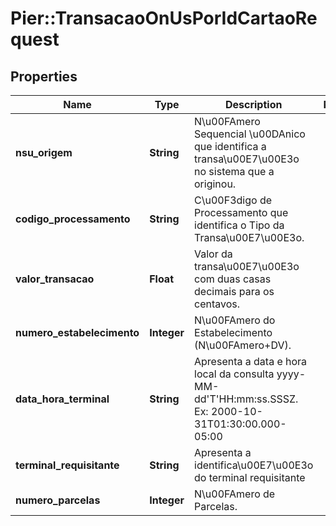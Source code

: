# Pier::TransacaoOnUsPorIdCartaoRequest

## Properties
Name | Type | Description | Notes
------------ | ------------- | ------------- | -------------
**nsu_origem** | **String** | N\u00FAmero Sequencial \u00DAnico que identifica a transa\u00E7\u00E3o no sistema que a originou. | 
**codigo_processamento** | **String** | C\u00F3digo de Processamento que identifica o Tipo da Transa\u00E7\u00E3o. | 
**valor_transacao** | **Float** | Valor da transa\u00E7\u00E3o com duas casas decimais para os centavos. | 
**numero_estabelecimento** | **Integer** | N\u00FAmero do Estabelecimento (N\u00FAmero+DV). | 
**data_hora_terminal** | **String** | Apresenta a data e hora local da consulta yyyy-MM-dd&#39;T&#39;HH:mm:ss.SSSZ. Ex: 2000-10-31T01:30:00.000-05:00 | 
**terminal_requisitante** | **String** | Apresenta a identifica\u00E7\u00E3o do terminal requisitante | 
**numero_parcelas** | **Integer** | N\u00FAmero de Parcelas. | 


